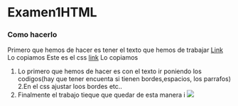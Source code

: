# Examen1HTML
### Como hacerlo
Primero que hemos de hacer es tener el texto que hemos de trabajar [Link](https://github.com/mdn/learning-area/blob/master/html/introduction-to-html/marking-up-a-letter-start/letter-text.txt) Lo copiamos
Este es el css [link](https://github.com/mdn/learning-area/blob/master/html/introduction-to-html/marking-up-a-letter-start/css.txt) Lo copiamos

1. Lo primero que hemos de hacer es con el texto ir poniendo los codigos(hay que tener encuenta si tienen bordes,espacios, los parrafos)
2.En el css ajustar loos bordes etc..
3. Finalmente el trabajo tieque que quedar de esta manera i <img src="Captura1.PNG">
